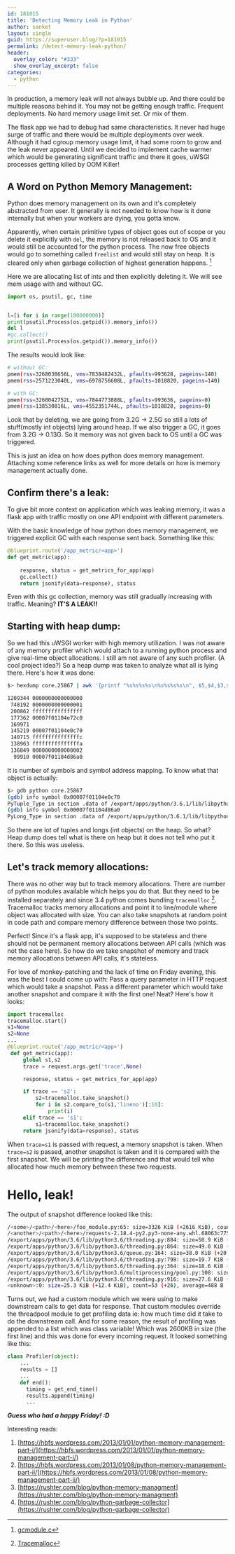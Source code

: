 ```yaml
---
id: 181015
title: 'Detecting Memory Leak in Python'
author: sanket
layout: single
guid: https://superuser.blog/?p=181015
permalink: /detect-memory-leak-python/
header:
  overlay_color: "#333"
  show_overlay_excerpt: false
categories:
  - python
---
```


In production, a memory leak will not always bubble up. And there could be multiple reasons behind it. You may not be getting enough traffic. Frequent deployments. No hard memory usage limit set. Or mix of them.

The flask app we had to debug had same characteristics. It never had huge surge of traffic and there would be multiple deployments over week. Although it had cgroup memory usage limit, it had some room to grow and the leak never appeared. Until we decided to implement cache warmer which would be generating significant traffic and there it goes, uWSGI processes getting killed by OOM Killer!

## A Word on Python Memory Management:
Python does memory management on its own and it's completely abstracted from user. It generally is not needed to know how is it done internally but when your workers are dying, you gotta know.

Apparently, when certain primitive types of object goes out of scope or you delete it explicitly with `del`, the memory is not released back to OS and it would still be accounted for the python process. The now free objects would go to something called `freelist` and would still stay on heap. It is cleared only when garbage collection of highest generation happens. [^1]

Here we are allocating list of ints and then explicitly deleting it. We will see mem usage with and without GC.
```python
import os, psutil, gc, time


l=[i for i in range(100000000)]
print(psutil.Process(os.getpid()).memory_info())
del l
#gc.collect()
print(psutil.Process(os.getpid()).memory_info())

```

The results would look like:
```bash
# without GC:
pmem(rss=3268038656L, vms=7838482432L, pfaults=993628, pageins=140)
pmem(rss=2571223040L, vms=6978756608L, pfaults=1018820, pageins=140)

# with GC:
pmem(rss=3268042752L, vms=7844773888L, pfaults=993636, pageins=0)
pmem(rss=138530816L, vms=4552351744L, pfaults=1018828, pageins=0)
```

Look that by deleting, we are going from 3.2G -> 2.5G so still a lots of stuff(mostly int objects) lying around heap. If we also trigger a GC, it goes from 3.2G -> 0.13G. So it memory was not given back to OS until a GC was triggered.

This is just an idea on how does python does memory management. Attaching some reference links as well for more details on how is memory management actually done.

## Confirm there's a leak:
To give bit more context on application which was leaking memory, it was a flask app with traffic mostly on one API endpoint with different parameters. 

With the basic knowledge of how python does memory management, we triggered explicit GC with each response sent back. Something like this:
```python
@blueprint.route('/app_metric/<app>')
def get_metric(app):
    
    response, status = get_metrics_for_app(app)
    gc.collect()
    return jsonify(data=response), status
```

Even with this gc collection, memory was still gradually increasing with traffic. Meaning? **IT'S A LEAK!!**

## Starting with heap dump:
So we had this uWSGI worker with high memory utilization. I was not aware of any memory profiler which would attach to a running python process and give real-time object allocations. I still am not aware of any such profiler. (A cool project idea?) So a heap dump was taken to analyze what all is lying there. Here's how it was done:

```bash
$> hexdump core.25867 | awk '{printf "%s%s%s%s\n%s%s%s%s\n", $5,$4,$3,$2,$9,$8,$7,$6}' | sort | uniq -c | sort -nr  | head

1209344 0000000000000000
 748192 0000000000000001
 200862 ffffffffffffffff
 177362 00007f01104e72c0
 169971
 145219 00007f01104e0c70
 140715 fffffffffffffffc
 138963 fffffffffffffffa
 136849 0000000000000002
  99910 00007f01104d86a0

```

It is number of symbols and symbol address mapping. To know what that object is actually:

```bash
$> gdb python core.25867
(gdb) info symbol 0x00007f01104e0c70
PyTuple_Type in section .data of /export/apps/python/3.6.1/lib/libpython3.6m.so.1.0
(gdb) info symbol 0x00007f01104d86a0
PyLong_Type in section .data of /export/apps/python/3.6.1/lib/libpython3.6m.so.1.0
```

So there are lot of tuples and longs (int objects) on the heap. So what? Heap dump does tell what is there on heap but it does not tell who put it there. So this was useless.

## Let's track memory allocations:
There was no other way but to track memory allocations. There are number of python modules available which helps you do that. But they need to be installed separately and since 3.4 python comes bundling `tracemalloc` [^2]. Tracemalloc tracks memory allocations and point it to line/module where object was allocated with size. You can also take snapshots at random point in code path and compare memory difference between those two points. 

Perfect! Since it's a flask app, it's supposed to be stateless and there should not be permanent memory allocations between API calls (which was not the case here). So how do we take snapshot of memory and track memory allocations between API calls, it's stateless.

For love of monkey-patching and the lack of time on Friday evening, this was the best I could come up with: Pass a query parameter in HTTP request which would take a snapshot. Pass a different parameter which would take another snapshot and compare it with the first one! Neat? Here's how it looks:

```python
import tracemalloc
tracemalloc.start()
s1=None
s2=None
...
@blueprint.route('/app_metric/<app>')
 def get_metric(app):
     global s1,s2
     trace = request.args.get('trace',None)

     response, status = get_metrics_for_app(app)

     if trace == 's2':
         s2=tracemalloc.take_snapshot()
         for i in s2.compare_to(s1,'lineno')[:10]:
             print(i)
     elif trace == 's1':
         s1=tracemalloc.take_snapshot()
     return jsonify(data=response), status

```

When `trace=s1` is passed with request, a memory snapshot is taken. When `trace=s2` is passed, another snapshot is taken and it is compared with the first snapshot. We will be printing the difference and that would tell who allocated how much memory between these two requests.

# Hello, leak!
The output of snapshot difference looked like this:
```bash
/<some>/<path>/<here>/foo_module.py:65: size=3326 KiB (+2616 KiB), count=60631 (+30380), average=56 B
/<another>/<path>/<here>/requests-2.18.4-py2.py3-none-any.whl.68063c775939721f06119bc4831f90dd94bb1355/requests-2.18.4-py2.py3-none-any.whl/requests/models.py:823: size=604 KiB (+604 KiB), count=4 (+3), average=151 KiB
/export/apps/python/3.6/lib/python3.6/threading.py:884: size=50.9 KiB (+27.9 KiB), count=62 (+34), average=840 B
/export/apps/python/3.6/lib/python3.6/threading.py:864: size=49.0 KiB (+26.2 KiB), count=59 (+31), average=851 B
/export/apps/python/3.6/lib/python3.6/queue.py:164: size=38.0 KiB (+20.2 KiB), count=64 (+34), average=608 B
/export/apps/python/3.6/lib/python3.6/threading.py:798: size=19.7 KiB (+19.7 KiB), count=35 (+35), average=576 B
/export/apps/python/3.6/lib/python3.6/threading.py:364: size=18.6 KiB (+18.0 KiB), count=36 (+35), average=528 B
/export/apps/python/3.6/lib/python3.6/multiprocessing/pool.py:108: size=27.8 KiB (+15.0 KiB), count=54 (+29), average=528 B
/export/apps/python/3.6/lib/python3.6/threading.py:916: size=27.6 KiB (+14.5 KiB), count=57 (+30), average=496 B
<unknown>:0: size=25.3 KiB (+12.4 KiB), count=53 (+26), average=488 B
```

Turns out, we had a custom module which we were using to make downstream calls to get data for response. That custom modules override the threadpool module to get profiling data ie: how much time did it take to do the downstream call. And for some reason, the result of profiling was appended to a list which was class variable! Which was 2600KB in size (the first line) and this was done for every incoming request. It looked something like this:
```python
class Profiler(object):
    ...
    results = []
    ...
    def end():
      timing = get_end_time()
      results.append(timing)
      ...
```

_**Guess who had a happy Friday! :D**_


[^1]: [gcmodule.c](https://github.com/python/cpython/blob/e42b705188271da108de42b55d9344642170aa2b/Modules/gcmodule.c#L933)
[^2]: [Tracemalloc](https://docs.python.org/3/library/tracemalloc.html)

Interesting reads:

1. [https://hbfs.wordpress.com/2013/01/01/python-memory-management-part-i/](https://hbfs.wordpress.com/2013/01/01/python-memory-management-part-i/)
2. [https://hbfs.wordpress.com/2013/01/08/python-memory-management-part-ii/](https://hbfs.wordpress.com/2013/01/08/python-memory-management-part-ii/)
3. [https://rushter.com/blog/python-memory-managment](https://rushter.com/blog/python-memory-managment)
4. [https://rushter.com/blog/python-garbage-collector](https://rushter.com/blog/python-garbage-collector)

